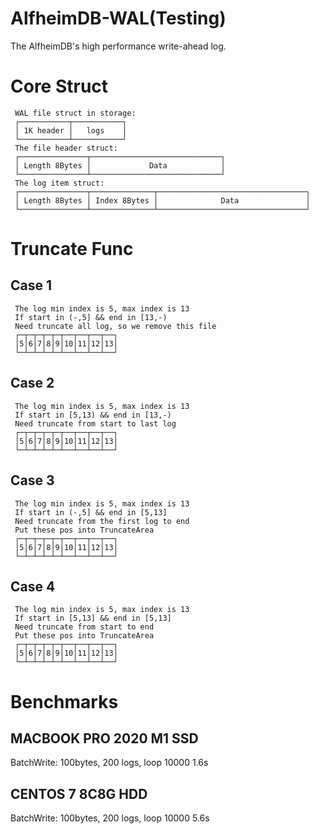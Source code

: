 <!--
 * @Descripttion: 
 * @version: 
 * @Author: cm.d
 * @Date: 2021-11-20 11:18:45
 * @LastEditors: cm.d
 * @LastEditTime: 2021-11-21 18:31:35
-->
# AlfheimDB-WAL(Testing)
The AlfheimDB's high performance write-ahead log.
# Core Struct
````
 WAL file struct in storage:  
 ┌───────────┬───────────┐  
 │ 1K header │   logs    │  
 └───────────┴───────────┘  
 The file header struct:  
 ┌───────────────┬─────────────────────────────┐  
 │ Length 8Bytes │             Data            │  
 └───────────────┴─────────────────────────────┘  
 The log item struct:  
 ┌───────────────┬──────────────┬─────────────────────────────────┐  
 │ Length 8Bytes │ Index 8Bytes │              Data               │  
 └───────────────┴──────────────┴─────────────────────────────────┘  
 ````
# Truncate Func

## Case 1
````
 The log min index is 5, max index is 13
 If start in (-,5] && end in [13,-)
 Need truncate all log, so we remove this file
 ┌─┬─┬─┬─┬─┬──┬──┬──┬──┐
 │5│6│7│8│9│10│11│12│13│
 └─┴─┴─┴─┴─┴──┴──┴──┴──┘
````
## Case 2
````
 The log min index is 5, max index is 13
 If start in [5,13) && end in [13,-)
 Need truncate from start to last log
 ┌─┬─┬─┬─┬─┬──┬──┬──┬──┐
 │5│6│7│8│9│10│11│12│13│
 └─┴─┴─┴─┴─┴──┴──┴──┴──┘
```` 
## Case 3
````
 The log min index is 5, max index is 13
 If start in (-,5] && end in [5,13]
 Need truncate from the first log to end
 Put these pos into TruncateArea
 ┌─┬─┬─┬─┬─┬──┬──┬──┬──┐
 │5│6│7│8│9│10│11│12│13│
 └─┴─┴─┴─┴─┴──┴──┴──┴──┘
````
## Case 4
````
 The log min index is 5, max index is 13
 If start in [5,13] && end in [5,13]
 Need truncate from start to end
 Put these pos into TruncateArea
 ┌─┬─┬─┬─┬─┬──┬──┬──┬──┐
 │5│6│7│8│9│10│11│12│13│
 └─┴─┴─┴─┴─┴──┴──┴──┴──┘
````
# Benchmarks

## MACBOOK PRO 2020 M1 SSD

BatchWrite: 100bytes, 200 logs, loop 10000 1.6s 

## CENTOS 7 8C8G HDD

BatchWrite: 100bytes, 200 logs, loop 10000 5.6s 